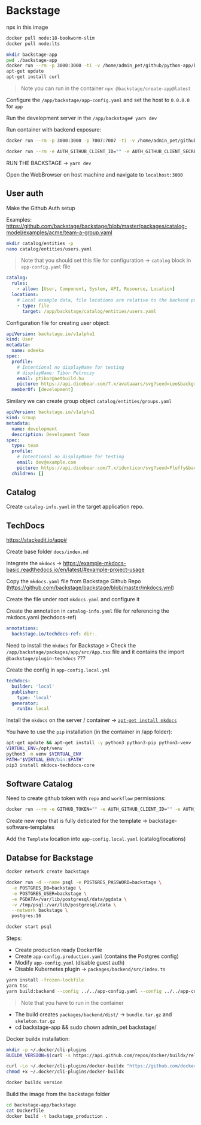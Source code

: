 # Backstage

npx in this image

```bash
docker pull node:18-bookworm-slim
docker pull node:lts
```

```bash
mkdir backstage-app
pwd ./backstage-app
docker run --rm -p 3000:3000 -ti -v /home/admin_pet/github/python-app/backstage-app:/app -w /app node:18-bookworm-slim bash
apt-get update
apt-get install curl
```

> Note you can run in the container `npx @backstage/create-app@latest`

Configure the `/app/backstage/app-config.yaml` and set the host to `0.0.0.0` for `app`

Run the development server in the `/app/backstage# yarn dev`

Run container with backend exposure:

```bash
docker run --rm -p 3000:3000 -p 7007:7007 -ti -v /home/admin_pet/github/python-app/backstage-app:/app -w /app node:18-bookworm-slim bash

docker run --rm -e AUTH_GITHUB_CLIENT_ID="" -e AUTH_GITHUB_CLIENT_SECRET="" -p 3000:3000 -p 7007:7007 -ti -v /home/admin_pet/github/python-app/backstage-app:/app -w /app node:18-bookworm-slim bash
```

RUN THE BACKSTAGE -> `yarn dev`

Open the WebBrowser on host machine and navigate to `localhost:3000`

## User auth

Make the Github Auth setup

Examples: https://github.com/backstage/backstage/blob/master/packages/catalog-model/examples/acme/team-a-group.yaml

```bash
mkdir catalog/entities -p
nano catalog/entities/users.yaml
```

> Note that you should set this file for configuration -> `catalog` block in `app-config.yaml` file

```yaml
catalog:
  rules:
    - allow: [User, Component, System, API, Resource, Location]
  locations:
    # Local example data, file locations are relative to the backend process, typically `packages/backend`
    - type: file
      target: /app/backstage/catalog/entities/users.yaml
```

Configuration file for creating user object:

```yaml
apiVersion: backstage.io/v1alpha1
kind: User
metadata:
  name: odeeka
spec:
  profile:
    # Intentional no displayName for testing
    # displayName: Tibor Petroczy
    email: ptibor@netbuild.hu
    picture: https://api.dicebear.com/7.x/avataaars/svg?seed=Leo&backgroundColor=transparent
  memberOf: [development]
```

Similary we can create group object `catalog/entities/groups.yaml`

```yaml
apiVersion: backstage.io/v1alpha1
kind: Group
metadata:
  name: development
  description: Development Team
spec:
  type: team
  profile:
    # Intentional no displayName for testing
    email: dev@example.com
    picture: https://api.dicebear.com/7.x/identicon/svg?seed=Fluffy&backgroundType=solid,gradientLinear&backgroundColor=ffd5dc,b6e3f4
  children: []
```

## Catalog

Create `catalog-info.yaml` in the target application repo.

## TechDocs

https://stackedit.io/app#

Create base folder `docs/index.md`

Integrate the `mkdocs` -> https://example-mkdocs-basic.readthedocs.io/en/latest/#example-project-usage

Copy the `mkdocs.yaml` file from Backstage Github Repo (https://github.com/backstage/backstage/blob/master/mkdocs.yml)

Create the file under root `mkdocs.yaml` and configure it

Create the annotation in `catalog-info.yaml` file for referencing the mkdocs.yaml (techdocs-ref)

```yaml
annotations:
  backstage.io/techdocs-ref: dir:.
```

Need to install the `mkdocs` for Backstage > Check the `/app/backstage/packages/app/src/App.tsx` file and it contains the import `@backstage/plugin-techdocs` ???

Create the config in `app-config.local.yml`

```yaml
techdocs:
  builder: 'local'
  publisher:
    type: 'local'
  generator:
    runIn: local
```

Install the `mkdocs` on the server / container -> [`apt-get install mkdocs`](https://backstage.io/docs/features/techdocs/getting-started)

You have to use the `pip` installation (in the container in /app folder):

```bash
apt-get update && apt-get install -y python3 python3-pip python3-venv
VIRTUAL_ENV=/opt/venv
python3 -m venv $VIRTUAL_ENV
PATH="$VIRTUAL_ENV/bin:$PATH"
pip3 install mkdocs-techdocs-core
```

## Software Catalog

Need to create github token with `repo` and `workflow` permissions:

```bash
docker run --rm -e GITHUB_TOKEN="" -e AUTH_GITHUB_CLIENT_ID="" -e AUTH_GITHUB_CLIENT_SECRET="" -p 3000:3000 -p 7007:7007 -ti -v /home/admin_pet/github/python-app/backstage-app:/app -w /app node:18-bookworm-slim bash
```


Create new repo that is fully deticated for the template -> backstage-software-templates

Add the `Template` location into `app-config.local.yaml` (catalog/locations)

## Databse for Backstage

```bash
docker network create backstage

docker run -d --name psql -e POSTGRES_PASSWORD=backstage \
  -e POSTGRES_DB=backstage \
  -e POSTGRES_USER=backstage \
  -e PGDATA=/var/lib/postgresql/data/pgdata \
  -v /tmp/psql:/var/lib/postgresql/data \
  --network backstage \
  postgres:16

docker start psql
```

Steps:
- Create production ready Dockerfile
- Create `app-config.production.yaml` (contains the Postgres config)
- Modify `app-config.yaml` (disable guest auth)
- Disable Kubernetes plugin -> `packages/backend/src/index.ts`

```bash
yarn install -frozen-lockfile
yarn tsc
yarn build:backend --config ../../app-config.yaml --config ../../app-config.production.yaml
```

> Note that you have to run in the container

- The build creates `packages/backend/dist/` -> `bundle.tar.gz` and `skeleton.tar.gz`
- cd backstage-app && sudo chown admin_pet  backstage/

Docker buildx installation:

```bash
mkdir -p ~/.docker/cli-plugins
BUILDX_VERSION=$(curl -s https://api.github.com/repos/docker/buildx/releases/latest | grep tag_name | cut -d '"' -f 4)

curl -Lo ~/.docker/cli-plugins/docker-buildx "https://github.com/docker/buildx/releases/download/${BUILDX_VERSION}/buildx-${BUILDX_VERSION}.linux-amd64"
chmod +x ~/.docker/cli-plugins/docker-buildx

docker buildx version
```

Build the  image from the backstage folder

```bash
cd backstage-app/backstage
cat Dockerfile
docker build -t backstage_production .
```
